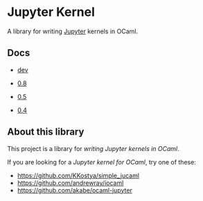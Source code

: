 # Jupyter Kernel

A library for writing [Jupyter](https://jupyter.org) kernels in OCaml.

## Docs

- [dev](dev/)

- [0.8](0.8)
- [0.5](0.5)
- [0.4](0.4)

## About this library

This project is a library for *writing Jupyter kernels in OCaml*.

If you are looking for a *Jupyter kernel for OCaml*, try one of these:
- https://github.com/KKostya/simple_jucaml
- https://github.com/andrewray/iocaml
- https://github.com/akabe/ocaml-jupyter
